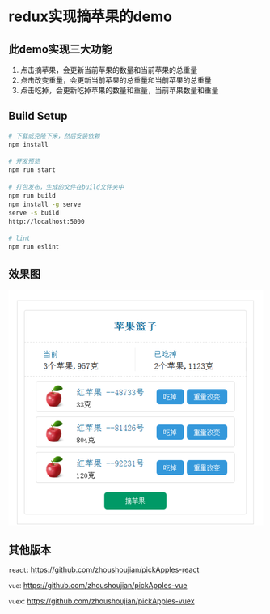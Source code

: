 # redux实现摘苹果的demo

## 此demo实现三大功能
1. 点击摘苹果，会更新当前苹果的数量和当前苹果的总重量  
2. 点击改变重量，会更新当前苹果的总重量和当前苹果的总重量  
3. 点击吃掉，会更新吃掉苹果的数量和重量，当前苹果数量和重量  

## Build Setup

``` bash
# 下载或克隆下来，然后安装依赖
npm install

# 开发预览
npm run start

# 打包发布，生成的文件在build文件夹中
npm run build  
npm install -g serve  
serve -s build  
http://localhost:5000  

# lint
npm run eslint  
```

## 效果图
![效果图](https://github.com/zhoushoujian/pickApples-redux/blob/master/view.png)

## 其他版本
```react```: https://github.com/zhoushoujian/pickApples-react  

```vue```: https://github.com/zhoushoujian/pickApples-vue  

```vuex```: https://github.com/zhoushoujian/pickApples-vuex  